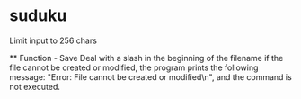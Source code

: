 # suduku

Limit input to 256 chars


** Function - Save
Deal with a slash in the beginning of the filename
if the file cannot be created or modified, the program prints the following message: "Error: File cannot be created or modified\n", and the command is not executed.

